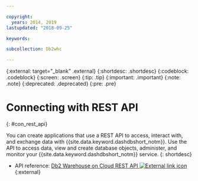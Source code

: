 ```yaml
---

copyright:
  years: 2014, 2019
lastupdated: "2018-09-25"

keywords:

subcollection: Db2whc

---
```


<!-- Attribute definitions --> 
{:external: target="_blank" .external}
{:shortdesc: .shortdesc}
{:codeblock: .codeblock}
{:screen: .screen}
{:tip: .tip}
{:important: .important}
{:note: .note}
{:deprecated: .deprecated}
{:pre: .pre}

# Connecting with REST API
{: #con_rest_api}

You can create applications that use a REST API to access, interact with, and exchange data with {{site.data.keyword.dashdbshort_notm}}. Use the API to access data, view and create database objects, administer, and monitor your {{site.data.keyword.dashdbshort_notm}} service.
{: shortdesc}

- API reference: [Db2 Warehouse on Cloud REST API ![External link icon](../../../icons/launch-glyph.svg "External link icon")](http://ibm.biz/db2whc_api){:external}
    


